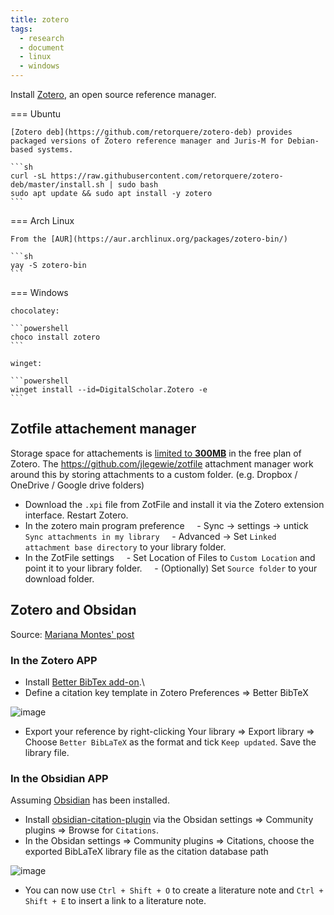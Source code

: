```yaml
---
title: zotero
tags:
  - research
  - document
  - linux
  - windows
---
```


Install [Zotero](https://www.zotero.org/), an open source reference manager.

=== Ubuntu

    [Zotero deb](https://github.com/retorquere/zotero-deb) provides packaged versions of Zotero reference manager and Juris-M for Debian-based systems.

    ```sh
    curl -sL https://raw.githubusercontent.com/retorquere/zotero-deb/master/install.sh | sudo bash
    sudo apt update && sudo apt install -y zotero
    ```

=== Arch Linux

    From the [AUR](https://aur.archlinux.org/packages/zotero-bin/)

    ```sh
    yay -S zotero-bin
    ```

=== Windows

    chocolatey:

    ```powershell
    choco install zotero
    ```

    winget:

    ```powershell
    winget install --id=DigitalScholar.Zotero -e
    ```

## Zotfile attachement manager

Storage space for attachements is [limited to **300MB**](https://www.zotero.org/storage) in the free plan of Zotero. The https://github.com/jlegewie/zotfile attachment manager work around this by storing attachments to a custom folder. (e.g. Dropbox / OneDrive / Google drive folders)

- Download the `.xpi` file from ZotFile and install it via the Zotero extension interface. Restart Zotero.
- In the zotero main program preference
    - Sync -> settings -> untick `Sync attachments in my library`
    - Advanced -> Set `Linked attachment base directory` to your library folder.
- In the ZotFile settings
    - Set Location of Files to `Custom Location` and point it to your library folder.
    - (Optionally) Set `Source folder` to your download folder.

## Zotero and Obsidan

Source: [Mariana Montes' post](https://www.marianamontes.me/post/obsidian-and-zotero/)

### In the Zotero APP

- Install [Better BibTex add-on](https://github.com/retorquere/zotero-better-bibtex/releases/).\
- Define a citation key template in Zotero Preferences => Better BibTeX

![image](https://user-images.githubusercontent.com/40054455/205590043-63c0a5bb-d0f5-45db-b1fc-953e599bb971.png)

- Export your reference by right-clicking Your library => Export library => Choose `Better BibLaTeX` as the format and tick `Keep updated`. Save the library file.

### In the Obsidian APP

Assuming [Obsidian](https://obsidian.md/) has been installed.
- Install [obsidian-citation-plugin](https://github.com/hans/obsidian-citation-plugin) via the Obsidan settings => Community plugins => Browse for `Citations`.
- In the Obsidan settings => Community plugins => Citations, choose the exported BibLaTeX library file as the citation database path

![image](https://user-images.githubusercontent.com/40054455/205593774-40946d57-53ce-410e-b3f1-45843698dd6c.png)

- You can now use `Ctrl + Shift + O` to create a literature note and `Ctrl + Shift + E` to insert a link to a literature note.
